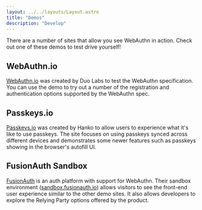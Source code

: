 ```yaml
---
layout: ../../layouts/Layout.astro
title: "Demos"
description: "Develop"
---
```


There are a number of sites that allow you see WebAuthn in action. Check out one of these demos to test drive yourself!

## WebAuthn.io
[WebAuthn.io](https://webauthn.io/) was created by Duo Labs to test the WebAuthn specification. You can use the demo to try out a number of the registration and authentication options supported by the WebAuthn spec.

## Passkeys.io
[Passkeys.io](https://www.passkeys.io/) was created by Hanko to allow users to experience what it's like to use passkeys. The site focuses on using passkeys synced across different devices and demonstrates some newer features such as passkeys showing in the browser's autofill UI.

## FusionAuth Sandbox
[FusionAuth](https://fusionauth.io) is an auth platform with support for WebAuthn. Their sandbox environment ([sandbox.fusionauth.io](https://sandbox.fusionauth.io)) allows visitors to see the front-end user experience similar to the other demo sites. It also allows developers to explore the Relying Party options offered by the product.